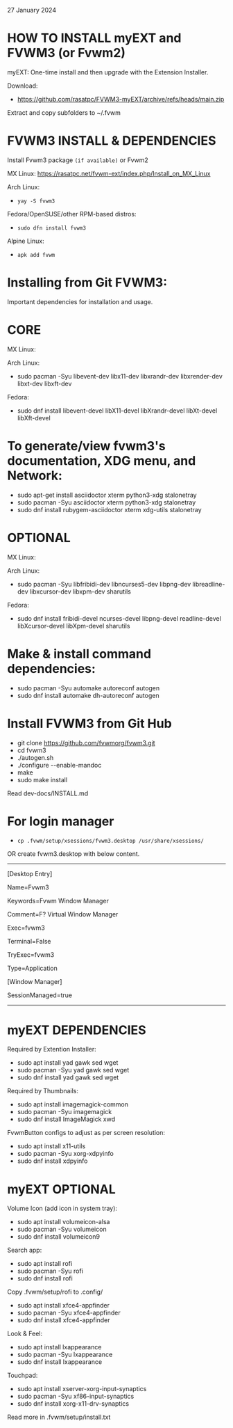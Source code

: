 27 January 2024
# HOW TO INSTALL myEXT and FVWM3 (or Fvwm2)

myEXT:
One-time install and then upgrade with the Extension Installer.

Download:
* https://github.com/rasatpc/FVWM3-myEXT/archive/refs/heads/main.zip

Extract and copy subfolders to ~/.fvwm

# FVWM3 INSTALL & DEPENDENCIES 

Install Fvwm3 package `(if available)` or Fvwm2

MX Linux:
https://rasatpc.net/fvwm-ext/index.php/Install_on_MX_Linux

Arch Linux:
* `yay -S fvwm3`

Fedora/OpenSUSE/other RPM-based distros:
* `sudo dfn install fvwm3`

Alpine Linux:
* `apk add fvwm`

# Installing from Git FVWM3:

Important dependencies for installation and usage.

CORE
====

MX Linux:

Arch Linux:
* sudo pacman -Syu libevent-dev libx11-dev libxrandr-dev libxrender-dev libxt-dev libxft-dev

Fedora:
* sudo dnf install libevent-devel libX11-devel libXrandr-devel libXt-devel libXft-devel


To generate/view fvwm3's documentation, XDG menu, and Network:
===============================================================
* sudo apt-get install asciidoctor xterm python3-xdg stalonetray
* sudo pacman -Syu asciidoctor xterm python3-xdg stalonetray
* sudo dnf install rubygem-asciidoctor xterm xdg-utils stalonetray

OPTIONAL
========

MX Linux:

Arch Linux:
* sudo pacman -Syu libfribidi-dev libncurses5-dev libpng-dev libreadline-dev libxcursor-dev libxpm-dev sharutils

Fedora:
* sudo dnf install fribidi-devel ncurses-devel libpng-devel readline-devel libXcursor-devel libXpm-devel sharutils

Make & install command dependencies:
====================================
* sudo pacman -Syu automake autoreconf autogen
* sudo dnf install automake dh-autoreconf autogen

Install FVWM3 from Git Hub
==========================

* git clone https://github.com/fvwmorg/fvwm3.git
* cd fvwm3
* ./autogen.sh
* ./configure --enable-mandoc
* make
* sudo make install

Read dev-docs/INSTALL.md

# For login manager
* `cp .fvwm/setup/xsessions/fvwm3.desktop /usr/share/xsessions/`

OR create fvwm3.desktop with below content.

---------

[Desktop Entry]

Name=Fvwm3

Keywords=Fvwm Window Manager

Comment=F? Virtual Window Manager

Exec=fvwm3

Terminal=False

TryExec=fvwm3

Type=Application

[Window Manager]

SessionManaged=true

-------

# myEXT DEPENDENCIES

Required by Extention Installer:
* sudo apt install yad gawk sed wget
* sudo pacman -Syu yad gawk sed wget
* sudo dnf install yad gawk sed wget

Required by Thumbnails:
* sudo apt install imagemagick-common
* sudo pacman -Syu imagemagick
* sudo dnf install ImageMagick xwd

FvwmButton configs to adjust as per screen resolution:
* sudo apt install x11-utils
* sudo pacman -Syu xorg-xdpyinfo
* sudo dnf install xdpyinfo

# myEXT OPTIONAL

Volume Icon (add icon in system tray):
* sudo apt install volumeicon-alsa
* sudo pacman -Syu volumeicon
* sudo dnf install volumeicon9

Search app:
* sudo apt install rofi
* sudo pacman -Syu rofi
* sudo dnf install rofi

Copy .fvwm/setup/rofi to .config/

* sudo apt install xfce4-appfinder
* sudo pacman -Syu xfce4-appfinder
* sudo dnf install xfce4-appfinder

Look & Feel:
* sudo apt install lxappearance
* sudo pacman -Syu lxappearance
* sudo dnf install lxappearance

Touchpad:
* sudo apt install xserver-xorg-input-synaptics
* sudo pacman -Syu xf86-input-synaptics
* sudo dnf install xorg-x11-drv-synaptics

Read more in .fvwm/setup/install.txt
